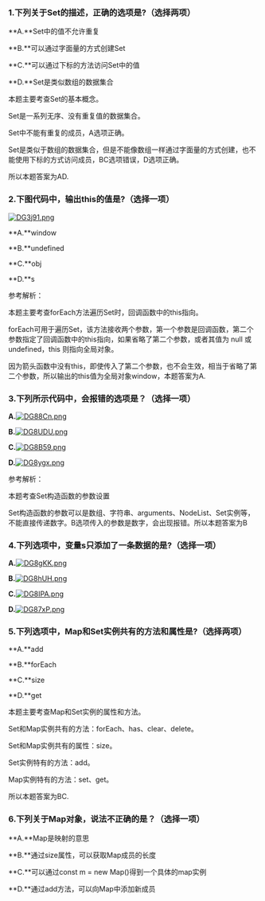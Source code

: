 ### 1.下列关于Set的描述，正确的选项是?（选择两项）

**A.**Set中的值不允许重复

**B.**可以通过字面量的方式创建Set

**C.**可以通过下标的方法访问Set中的值

**D.**Set是类似数组的数据集合



本题主要考查Set的基本概念。

Set是一系列无序、没有重复值的数据集合。

Set中不能有重复的成员，A选项正确。

Set是类似于数组的数据集合，但是不能像数组一样通过字面量的方式创建，也不能使用下标的方式访问成员，BC选项错误，D选项正确。

所以本题答案为AD.





### 2.下图代码中，输出this的值是?（选择一项）

[![DG3j91.png](https://s3.ax1x.com/2020/11/22/DG3j91.png)](https://imgchr.com/i/DG3j91)



**A.**window

**B.**undefined

**C.**obj

**D.**s



参考解析：

本题主要考查forEach方法遍历Set时，回调函数中的this指向。

forEach可用于遍历Set，该方法接收两个参数，第一个参数是回调函数，第二个参数指定了回调函数中的this指向，如果省略了第二个参数，或者其值为 null 或 undefined，this 则指向全局对象。

因为箭头函数中没有this，即使传入了第二个参数，也不会生效，相当于省略了第二个参数，所以输出的this值为全局对象window，本题答案为A.





### 3.下列所示代码中，会报错的选项是？（选择一项）



**A.**[![DG88Cn.png](https://s3.ax1x.com/2020/11/22/DG88Cn.png)](https://imgchr.com/i/DG88Cn)

**B.**[![DG8UDU.png](https://s3.ax1x.com/2020/11/22/DG8UDU.png)](https://imgchr.com/i/DG8UDU)

**C.**[![DG8B59.png](https://s3.ax1x.com/2020/11/22/DG8B59.png)](https://imgchr.com/i/DG8B59)

**D.**[![DG8ygx.png](https://s3.ax1x.com/2020/11/22/DG8ygx.png)](https://imgchr.com/i/DG8ygx)



参考解析：

本题考查Set构造函数的参数设置

Set构造函数的参数可以是数组、字符串、arguments、NodeList、Set实例等，不能直接传递数字。B选项传入的参数是数字，会出现报错。所以本题答案为B





### 4.下列选项中，变量s只添加了一条数据的是?（选择一项）

**A.**[![DG8gKK.png](https://s3.ax1x.com/2020/11/22/DG8gKK.png)](https://imgchr.com/i/DG8gKK)

**B.**[![DG8hUH.png](https://s3.ax1x.com/2020/11/22/DG8hUH.png)](https://imgchr.com/i/DG8hUH)

**C.**[![DG8IPA.png](https://s3.ax1x.com/2020/11/22/DG8IPA.png)](https://imgchr.com/i/DG8IPA)

**D.**[![DG87xP.png](https://s3.ax1x.com/2020/11/22/DG87xP.png)](https://imgchr.com/i/DG87xP)





### 5.下列选项中，Map和Set实例共有的方法和属性是?（选择两项）

**A.**add

**B.**forEach

**C.**size

**D.**get



本题主要考查Map和Set实例的属性和方法。

Set和Map实例共有的方法：forEach、has、clear、delete。

Set和Map实例共有的属性：size。

Set实例特有的方法：add。

Map实例特有的方法：set、get。

所以本题答案为BC.



### 6.下列关于Map对象，说法不正确的是？（选择一项）

**A.**Map是映射的意思

**B.**通过size属性，可以获取Map成员的长度

**C.**可以通过const m = new Map()得到一个具体的map实例

**D.**通过add方法，可以向Map中添加新成员